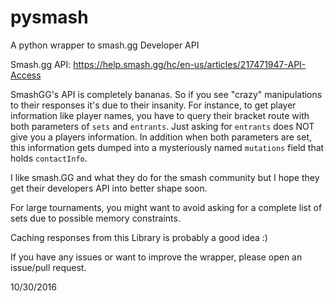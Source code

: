 # pysmash
A python wrapper to smash.gg Developer API

Smash.gg API: https://help.smash.gg/hc/en-us/articles/217471947-API-Access

SmashGG's API is completely bananas. So if you see "crazy" manipulations to their responses it's due
to their insanity. For instance, to get player information like player names, you have to query their bracket
route with both parameters of `sets` and `entrants`. Just asking for `entrants` does NOT give you a players
information. In addition when both parameters are set, this information gets dumped into a mysteriously named `mutations` field that holds `contactInfo`.

I like smash.GG and what they do for the smash community but I hope they get their developers API into better shape soon.

For large tournaments, you might want to avoid asking for a complete list of sets due to possible memory constraints.

Caching responses from this Library is probably a good idea :)

If you have any issues or want to improve the wrapper, please open an issue/pull request.

10/30/2016

